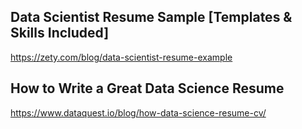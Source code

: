 ## Data Scientist Resume Sample [Templates & Skills Included]
https://zety.com/blog/data-scientist-resume-example

## How to Write a Great Data Science Resume
https://www.dataquest.io/blog/how-data-science-resume-cv/
